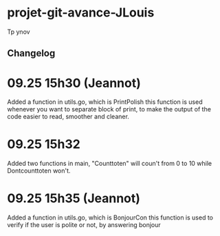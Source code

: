 # projet-git-avance-JLouis
Tp ynov

## Changelog 

# 09.25 15h30 (Jeannot)

Added a function in utils.go, which is PrintPolish this function is used whenever 
you want to separate block of print, to make the output of the code easier to read,
smoother and cleaner.

# 09.25 15h32

Added two functions in main, "Counttoten" will coun't from 0 to 10 while Dontcounttoten won't.

# 09.25 15h35 (Jeannot)

Added a function in utils.go, which is BonjourCon this function is used to verify 
if the user is polite or not, by answering bonjour

